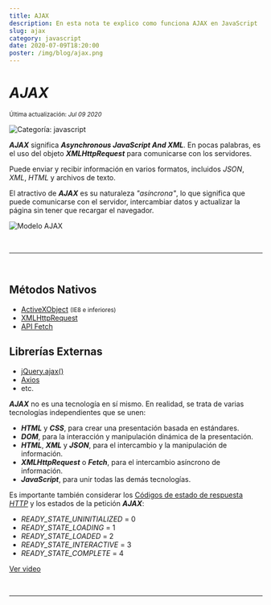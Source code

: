 ```yaml
---
title: AJAX
description: En esta nota te explico como funciona AJAX en JavaScript
slug: ajax
category: javascript
date: 2020-07-09T18:20:00
poster: /img/blog/ajax.png
---
```


# _AJAX_

<small class="date">Última actualización: _Jul 09 2020_</small>

<img class="icon-x5" src="/img/category/javascript.svg" alt="Categoría: javascript" title="Categoría: javascript" loading="lazy">

_**AJAX**_ significa _**Asynchronous JavaScript And XML**_. En pocas palabras, es el uso del objeto _**XMLHttpRequest**_ para comunicarse con los servidores.

Puede enviar y recibir información en varios formatos, incluidos _JSON_, _XML_, _HTML_ y archivos de texto.

El atractivo de _**AJAX**_ es su naturaleza _"asíncrona"_, lo que significa que puede comunicarse con el servidor, intercambiar datos y actualizar la página sin tener que recargar el navegador.

<img src="/img/blog/ajax.png" alt="Modelo AJAX" loading="lazy">

<br><hr><br>

## Métodos Nativos

- <a href="https://developer.mozilla.org/en-US/docs/Archive/Web/JavaScript/Microsoft_Extensions/ActiveXObject" target="_blank" rel="noopener">ActiveXObject</a> <small>(IE8 e inferiores)</small>
- <a href="https://developer.mozilla.org/es/docs/Web/API/XMLHttpRequest" target="_blank" rel="noopener">XMLHttpRequest</a>
- <a href="https://developer.mozilla.org/es/docs/Web/API/Fetch_API" target="_blank" rel="noopener">API Fetch</a>

## Librerías Externas

- <a href="https://api.jquery.com/category/ajax/" target="_blank" rel="noopener">jQuery.ajax()</a>
- <a href="https://github.com/axios/axios" target="_blank" rel="noopener">Axios</a>
- etc.

_**AJAX**_ no es una tecnología en sí mismo. En realidad, se trata de varias tecnologías independientes que se unen:

- **_HTML_** y **_CSS_**, para crear una presentación basada en estándares.
- **_DOM_**, para la interacción y manipulación dinámica de la presentación.
- **_HTML_**, **_XML_** y **_JSON_**, para el intercambio y la manipulación de información.
- **_XMLHttpRequest_** o **_Fetch_**, para el intercambio asíncrono de información.
- **_JavaScript_**, para unir todas las demás tecnologías.

Es importante también considerar los <a href="https://developer.mozilla.org/es/docs/Web/HTTP/Status" target="_blank" rel="noopener">Códigos de estado de respuesta _HTTP_</a> y los estados de la petición _**AJAX**_:

- _READY_STATE_UNINITIALIZED_ = 0
- _READY_STATE_LOADING_ = 1
- _READY_STATE_LOADED_ = 2
- _READY_STATE_INTERACTIVE_ = 3
- _READY_STATE_COMPLETE_ = 4

<a class="btn-pulse" href="https://www.youtube.com/watch?v=lN43CTpbWTU&list=PLvq-jIkSeTUZ6QgYYO3MwG9EMqC-KoLXA" target="_blank" rel="noopener">Ver video</a>

<br><hr><br>
